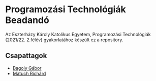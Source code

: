 # Programozási Technológiák Beadandó

Az Eszterházy Károly Katolikus Egyetem, Programozási Technológiák (2021/22. 2.félév) gyakorlatához készült ez a repository.

## Csapattagok
* [Bagoly Gábor](https://github.com/OOHQ3E)
* [Matuch Richárd](https://github.com/R1chard2001)
